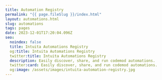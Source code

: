 ```yaml
---
title: Automation Registry
permalink: "{{ page.fileSlug }}/index.html"
layout: automations.html
slug: automations
tags: pages
date: 2023-12-01T17:20:04.096Z
seo:
  noindex: false
  title: Intuita Automations Registry
  og:title: Intuita Automations Registry
  twitter:title: Intuita Automations Registry
  description: Easily discover, share, and run codemod automations.
  twitter:card: Easily discover, share, and run codemod automations.
  og:image: /assets/images/intuita-automation-registry.jpg
---
```

